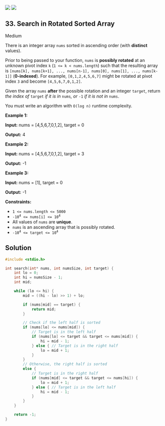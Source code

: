 [![](https://img.shields.io/github/stars/javadev/LeetCode-in-All?label=Stars&style=flat-square)](https://github.com/javadev/LeetCode-in-All)
[![](https://img.shields.io/github/forks/javadev/LeetCode-in-All?label=Fork%20me%20on%20GitHub%20&style=flat-square)](https://github.com/javadev/LeetCode-in-All/fork)

## 33\. Search in Rotated Sorted Array

Medium

There is an integer array `nums` sorted in ascending order (with **distinct** values).

Prior to being passed to your function, `nums` is **possibly rotated** at an unknown pivot index `k` (`1 <= k < nums.length`) such that the resulting array is `[nums[k], nums[k+1], ..., nums[n-1], nums[0], nums[1], ..., nums[k-1]]` (**0-indexed**). For example, `[0,1,2,4,5,6,7]` might be rotated at pivot index `3` and become `[4,5,6,7,0,1,2]`.

Given the array `nums` **after** the possible rotation and an integer `target`, return _the index of_ `target` _if it is in_ `nums`_, or_ `-1` _if it is not in_ `nums`.

You must write an algorithm with `O(log n)` runtime complexity.

**Example 1:**

**Input:** nums = [4,5,6,7,0,1,2], target = 0

**Output:** 4

**Example 2:**

**Input:** nums = [4,5,6,7,0,1,2], target = 3

**Output:** -1

**Example 3:**

**Input:** nums = [1], target = 0

**Output:** -1

**Constraints:**

*   `1 <= nums.length <= 5000`
*   <code>-10<sup>4</sup> <= nums[i] <= 10<sup>4</sup></code>
*   All values of `nums` are **unique**.
*   `nums` is an ascending array that is possibly rotated.
*   <code>-10<sup>4</sup> <= target <= 10<sup>4</sup></code>

## Solution

```c
#include <stdio.h>

int search(int* nums, int numsSize, int target) {
    int lo = 0;
    int hi = numsSize - 1;
    int mid;

    while (lo <= hi) {
        mid = ((hi - lo) >> 1) + lo;

        if (nums[mid] == target) {
            return mid;
        }

        // Check if the left half is sorted
        if (nums[lo] <= nums[mid]) {
            // Target is in the left half
            if (nums[lo] <= target && target <= nums[mid]) {
                hi = mid - 1;
            } else { // Target is in the right half
                lo = mid + 1;
            }
        }
        // Otherwise, the right half is sorted
        else {
            // Target is in the right half
            if (nums[mid] <= target && target <= nums[hi]) {
                lo = mid + 1;
            } else { // Target is in the left half
                hi = mid - 1;
            }
        }
    }

    return -1;
}
```